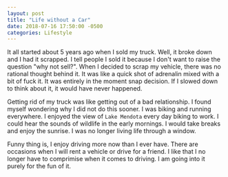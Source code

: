 ```yaml
---
layout: post
title: "Life without a Car"
date: 2018-07-16 17:50:00 -0500
categories: Lifestyle
---
```


It all started about 5 years ago when I sold my truck. Well, it broke down and I had it scrapped. I tell people I sold it because I don't want to raise the question "why not sell?". When I decided to scrap my vehicle, there was no rational thought behind it. It was like a quick shot of adrenalin mixed with a bit of fuck it. It was entirely in the moment snap decision. If I slowed down to think about it, it would have never happened. 

Getting rid of my truck was like getting out of a bad relationship. I found myself wondering why I did not do this sooner. I was biking and running everywhere. I enjoyed the view of `Lake Mendota` every day biking to work. I could hear the sounds of wildlife in the early mornings. I would take breaks and enjoy the sunrise. I was no longer living life through a window. 

Funny thing is, I enjoy driving more now than I ever have. There are occasions when I will rent a vehicle or drive for a friend. I like that I no longer have to comprimise when it comes to driving. I am going into it purely for the fun of it. 
